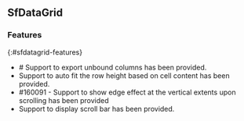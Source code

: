 ## SfDataGrid

### Features
{:#sfdatagrid-features}
*  \# Support to export unbound columns has been provided.
*  Support to auto fit the row height based on cell content has been provided.
*  \#160091 - Support to show edge effect at the vertical extents upon scrolling has been provided
*  Support to display scroll bar has been provided.



